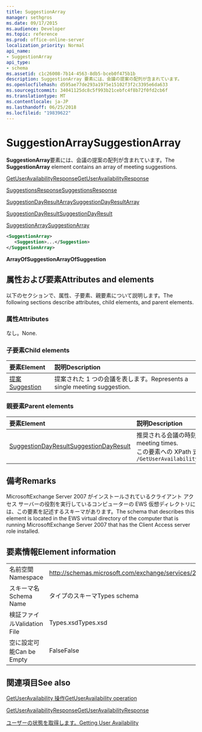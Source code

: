 ```yaml
---
title: SuggestionArray
manager: sethgros
ms.date: 09/17/2015
ms.audience: Developer
ms.topic: reference
ms.prod: office-online-server
localization_priority: Normal
api_name:
- SuggestionArray
api_type:
- schema
ms.assetid: c1c26008-7b14-4563-8db5-bceb0f475b1b
description: SuggestionArray 要素には、会議の提案の配列が含まれています。
ms.openlocfilehash: d595ae77de293a1975e15102f3f2c3395e6da633
ms.sourcegitcommit: 34041125dc8c5f993b21cebfc4f8b72f0fd2cb6f
ms.translationtype: MT
ms.contentlocale: ja-JP
ms.lasthandoff: 06/25/2018
ms.locfileid: "19839622"
---
```

# <a name="suggestionarray"></a><span data-ttu-id="163ae-103">SuggestionArray</span><span class="sxs-lookup"><span data-stu-id="163ae-103">SuggestionArray</span></span>

<span data-ttu-id="163ae-104">**SuggestionArray**要素には、会議の提案の配列が含まれています。</span><span class="sxs-lookup"><span data-stu-id="163ae-104">The **SuggestionArray** element contains an array of meeting suggestions.</span></span> 
  
[<span data-ttu-id="163ae-105">GetUserAvailabilityResponse</span><span class="sxs-lookup"><span data-stu-id="163ae-105">GetUserAvailabilityResponse</span></span>](getuseravailabilityresponse.md)
  
[<span data-ttu-id="163ae-106">SuggestionsResponse</span><span class="sxs-lookup"><span data-stu-id="163ae-106">SuggestionsResponse</span></span>](suggestionsresponse.md)
  
[<span data-ttu-id="163ae-107">SuggestionDayResultArray</span><span class="sxs-lookup"><span data-stu-id="163ae-107">SuggestionDayResultArray</span></span>](suggestiondayresultarray.md)
  
[<span data-ttu-id="163ae-108">SuggestionDayResult</span><span class="sxs-lookup"><span data-stu-id="163ae-108">SuggestionDayResult</span></span>](suggestiondayresult.md)
  
[<span data-ttu-id="163ae-109">SuggestionArray</span><span class="sxs-lookup"><span data-stu-id="163ae-109">SuggestionArray</span></span>](suggestionarray.md)
  
```xml
<SuggestionArray>
   <Suggestion>...</Suggestion>
</SuggestionArray>
```

 <span data-ttu-id="163ae-110">**ArrayOfSuggestion**</span><span class="sxs-lookup"><span data-stu-id="163ae-110">**ArrayOfSuggestion**</span></span>
## <a name="attributes-and-elements"></a><span data-ttu-id="163ae-111">属性および要素</span><span class="sxs-lookup"><span data-stu-id="163ae-111">Attributes and elements</span></span>

<span data-ttu-id="163ae-112">以下のセクションで、属性、子要素、親要素について説明します。</span><span class="sxs-lookup"><span data-stu-id="163ae-112">The following sections describe attributes, child elements, and parent elements.</span></span>
  
### <a name="attributes"></a><span data-ttu-id="163ae-113">属性</span><span class="sxs-lookup"><span data-stu-id="163ae-113">Attributes</span></span>

<span data-ttu-id="163ae-114">なし。</span><span class="sxs-lookup"><span data-stu-id="163ae-114">None.</span></span>
  
### <a name="child-elements"></a><span data-ttu-id="163ae-115">子要素</span><span class="sxs-lookup"><span data-stu-id="163ae-115">Child elements</span></span>

|<span data-ttu-id="163ae-116">**要素**</span><span class="sxs-lookup"><span data-stu-id="163ae-116">**Element**</span></span>|<span data-ttu-id="163ae-117">**説明**</span><span class="sxs-lookup"><span data-stu-id="163ae-117">**Description**</span></span>|
|:-----|:-----|
|[<span data-ttu-id="163ae-118">提案</span><span class="sxs-lookup"><span data-stu-id="163ae-118">Suggestion</span></span>](suggestion.md) <br/> |<span data-ttu-id="163ae-119">提案された 1 つの会議を表します。</span><span class="sxs-lookup"><span data-stu-id="163ae-119">Represents a single meeting suggestion.</span></span>  <br/> |
   
### <a name="parent-elements"></a><span data-ttu-id="163ae-120">親要素</span><span class="sxs-lookup"><span data-stu-id="163ae-120">Parent elements</span></span>

|<span data-ttu-id="163ae-121">**要素**</span><span class="sxs-lookup"><span data-stu-id="163ae-121">**Element**</span></span>|<span data-ttu-id="163ae-122">**説明**</span><span class="sxs-lookup"><span data-stu-id="163ae-122">**Description**</span></span>|
|:-----|:-----|
|[<span data-ttu-id="163ae-123">SuggestionDayResult</span><span class="sxs-lookup"><span data-stu-id="163ae-123">SuggestionDayResult</span></span>](suggestiondayresult.md) <br/> |<span data-ttu-id="163ae-124">推奨される会議の時刻を含む 1 つの日付を表します。</span><span class="sxs-lookup"><span data-stu-id="163ae-124">Represents a single day that contains suggested meeting times.</span></span>  <br/> <span data-ttu-id="163ae-125">この要素への XPath 式は、次のようにします。</span><span class="sxs-lookup"><span data-stu-id="163ae-125">The following is the XPath expression to this element:</span></span>  <br/>  `/GetUserAvailabilityResponse/SuggestionsResponse/SuggestionDayResultArray/SuggestionDayResult[i]` <br/> |
   
## <a name="remarks"></a><span data-ttu-id="163ae-126">備考</span><span class="sxs-lookup"><span data-stu-id="163ae-126">Remarks</span></span>

<span data-ttu-id="163ae-127">MicrosoftExchange Server 2007 がインストールされているクライアント アクセス サーバーの役割を実行しているコンピューターの EWS 仮想ディレクトリには、この要素を記述するスキーマがあります。</span><span class="sxs-lookup"><span data-stu-id="163ae-127">The schema that describes this element is located in the EWS virtual directory of the computer that is running MicrosoftExchange Server 2007 that has the Client Access server role installed.</span></span>
  
## <a name="element-information"></a><span data-ttu-id="163ae-128">要素情報</span><span class="sxs-lookup"><span data-stu-id="163ae-128">Element information</span></span>

|||
|:-----|:-----|
|<span data-ttu-id="163ae-129">名前空間</span><span class="sxs-lookup"><span data-stu-id="163ae-129">Namespace</span></span>  <br/> |http://schemas.microsoft.com/exchange/services/2006/types  <br/> |
|<span data-ttu-id="163ae-130">スキーマ名</span><span class="sxs-lookup"><span data-stu-id="163ae-130">Schema Name</span></span>  <br/> |<span data-ttu-id="163ae-131">タイプのスキーマ</span><span class="sxs-lookup"><span data-stu-id="163ae-131">Types schema</span></span>  <br/> |
|<span data-ttu-id="163ae-132">検証ファイル</span><span class="sxs-lookup"><span data-stu-id="163ae-132">Validation File</span></span>  <br/> |<span data-ttu-id="163ae-133">Types.xsd</span><span class="sxs-lookup"><span data-stu-id="163ae-133">Types.xsd</span></span>  <br/> |
|<span data-ttu-id="163ae-134">空に設定可能</span><span class="sxs-lookup"><span data-stu-id="163ae-134">Can be Empty</span></span>  <br/> |<span data-ttu-id="163ae-135">False</span><span class="sxs-lookup"><span data-stu-id="163ae-135">False</span></span>  <br/> |
   
## <a name="see-also"></a><span data-ttu-id="163ae-136">関連項目</span><span class="sxs-lookup"><span data-stu-id="163ae-136">See also</span></span>



[<span data-ttu-id="163ae-137">GetUserAvailability 操作</span><span class="sxs-lookup"><span data-stu-id="163ae-137">GetUserAvailability operation</span></span>](getuseravailability-operation.md)
  
[<span data-ttu-id="163ae-138">GetUserAvailabilityResponse</span><span class="sxs-lookup"><span data-stu-id="163ae-138">GetUserAvailabilityResponse</span></span>](getuseravailabilityresponse.md)


[<span data-ttu-id="163ae-139">ユーザーの状態を取得します。</span><span class="sxs-lookup"><span data-stu-id="163ae-139">Getting User Availability</span></span>](http://msdn.microsoft.com/library/d4133fcb-9b0f-4e6b-aadf-a389da83516a%28Office.15%29.aspx)

